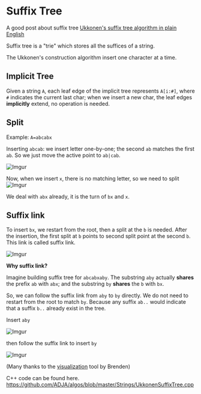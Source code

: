 Suffix Tree
===

A good post about suffix tree
[Ukkonen's suffix tree algorithm in plain English](https://stackoverflow.com/questions/9452701/ukkonens-suffix-tree-algorithm-in-plain-english)

Suffix tree is a "trie" which stores all the suffices of a string.

The Ukkonen's construction algorithm insert one character at a time.

Implicit Tree
---
Given a string `A`, each leaf edge of the implicit tree represents `A[i:#]`, where `#` indicates the current last char; when we insert a new char, the leaf edges **implicitly** extend, no operation is needed.

Split
---
Example: `A=abcabx`

Inserting `abcab`: we insert letter one-by-one; the second `ab` matches the first `ab`. So we just move the active point to `ab|cab`.

![Imgur](https://i.imgur.com/n7c2xx8.png)

Now, when we insert `x`, there is no matching letter, so we need to split
![Imgur](https://i.imgur.com/BGIgKA5.png)

We deal with `abx` already, it is the turn of `bx` and `x`.

Suffix link
---
To insert `bx`, we restart from the root, then a split at the `b` is needed. After the insertion, the first split at `b` points to second split point at the second `b`. This link is called suffix link.

![Imgur](https://i.imgur.com/EmRp5Rf.png)


**Why suffix link?**

Imagine building suffix tree for `abcabxaby`. The substring `aby` actually **shares** the prefix `ab` with `abx`; and the substring `by` **shares** the `b` with `bx`. 

So, we can follow the suffix link from `aby` to `by` directly. We do not need to restart from the root to match `by`. Because any suffix `ab..` would indicate that a suffix `b..` already exist in the tree.

Insert `aby`

![Imgur](https://i.imgur.com/3OtL7xK.png)

then follow the suffix link to insert `by`

![Imgur](https://i.imgur.com/nr6LGOa.png)

(Many thanks to the [visualization](http://brenden.github.io/ukkonen-animation/) tool by Brenden)

C++ code can be found here.
https://github.com/ADJA/algos/blob/master/Strings/UkkonenSuffixTree.cpp
